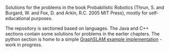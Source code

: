 Solutions for the problems in the book Probabilistic Robotics (Thrun, S. and Burgard, W. and Fox, D. and Arkin, R.C. 2005 MIT Press), mostly for self-educational purposes.

The repository is sectioned based on languages. The Java and C++ sections contain some solutions for problems in the earlier chapters.
The python section is home to a simple [GraphSLAM example implementation](https://github.com/Bazs/probabilistic-robotics/tree/master/ProbabilisticRoboticsPython/GraphSLAM) - work in progress.
